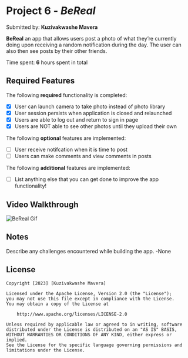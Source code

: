 # Project 6 - *BeReal*

Submitted by: **Kuzivakwashe Mavera**

**BeReal** an app that allows users post a photo of what they’re currently doing upon receiving a random notification during the day. The user can also then see posts by their other friends. 

Time spent: **6** hours spent in total

## Required Features

The following **required** functionality is completed:

- [x] User can launch camera to take photo instead of photo library
- [x] User session persists when application is closed and relaunched
- [x] Users are able to log out and return to sign in page
- [x] Users are NOT able to see other photos until they upload their own    
 
The following **optional** features are implemented:

- [ ] User receive notifcation when it is time to post
- [ ] Users can make comments and view comments in posts    

The following **additional** features are implemented:

- [ ] List anything else that you can get done to improve the app functionality!

## Video Walkthrough
![BeReal Gif](https://user-images.githubusercontent.com/113659365/229622842-95c11813-d3bc-40b8-9a5a-2d2590cc0dcb.gif)


## Notes

Describe any challenges encountered while building the app.
-None

## License

    Copyright [2023] [Kuzivakwashe Mavera]

    Licensed under the Apache License, Version 2.0 (the "License");
    you may not use this file except in compliance with the License.
    You may obtain a copy of the License at

        http://www.apache.org/licenses/LICENSE-2.0

    Unless required by applicable law or agreed to in writing, software
    distributed under the License is distributed on an "AS IS" BASIS,
    WITHOUT WARRANTIES OR CONDITIONS OF ANY KIND, either express or implied.
    See the License for the specific language governing permissions and
    limitations under the License.

